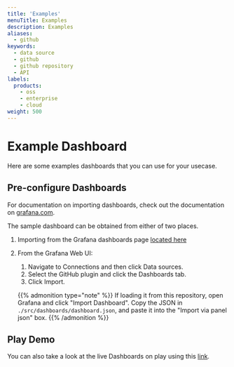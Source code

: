 ```yaml
---
title: 'Examples'
menuTitle: Examples
description: Examples
aliases:
  - github
keywords:
  - data source
  - github
  - github repository
  - API
labels:
  products:
    - oss
    - enterprise
    - cloud
weight: 500
---
```


# Example Dashboard

Here are some examples dashboards that you can use for your usecase.

## Pre-configure Dashboards

For documentation on importing dashboards, check out the documentation on [grafana.com](https://grafana.com/docs/grafana/latest/reference/export_import/#importing-a-dashboard).

The sample dashboard can be obtained from either of two places.

1. Importing from the Grafana dashboards page [located here](https://grafana.com/grafana/dashboards/14000)
1. From the Grafana Web UI:
   1. Navigate to Connections and then click Data sources.
   1. Select the GitHub plugin and click the Dashboards tab.
   1. Click Import.

   {{% admonition type="note" %}}
   If loading it from this repository, open Grafana and click "Import Dashboard". Copy the JSON in `./src/dashboards/dashboard.json`, and paste it into the "Import via panel json" box.
   {{% /admonition %}}

## Play Demo

You can also take a look at the live Dashboards on play using this [link](https://play.grafana.org/dashboards/f/bb613d16-7ee5-4cf4-89ac-60dd9405fdd7/demo-github).
